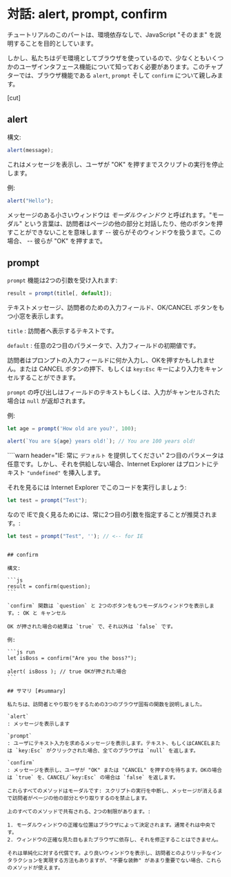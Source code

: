 # 対話: alert, prompt, confirm

チュートリアルのこのパートは、環境依存なしで、JavaScript "そのまま" を説明することを目的としています。

しかし、私たちはデモ環境としてブラウザを使っているので、少なくともいくつかのユーザインタフェース機能について知っておく必要があります。このチャプターでは、ブラウザ機能である `alert`, `prompt` そして `confirm` について親しみます。

[cut]

## alert

構文:

```js
alert(message);
```

これはメッセージを表示し、ユーザが "OK" を押すまでスクリプトの実行を停止します。

例:

```js run
alert("Hello");
```

メッセージのある小さいウィンドウは *モーダルウィンドウ* と呼ばれます。"モーダル" という言葉は、訪問者はページの他の部分と対話したり、他のボタンを押すことができないことを意味します -- 彼らがそのウィンドウを扱うまで。この場合、 -- 彼らが "OK" を押すまで。

## prompt

`prompt` 機能は2つの引数を受け入れます:

```js no-beautify
result = prompt(title[, default]);
```

テキストメッセージ、訪問者のための入力フィールド、OK/CANCEL ボタンをもつ小窓を表示します。

`title`
: 訪問者へ表示するテキストです。

`default`
: 任意の2つ目のパラメータで、入力フィールドの初期値です。

訪問者はプロンプトの入力フィールドに何か入力し、OKを押すかもしれません。または CANCEL ボタンの押下、もしくは `key:Esc` キーにより入力をキャンセルすることができます。

`prompt` の呼び出しはフィールドのテキストもしくは、入力がキャンセルされた場合は `null` が返却されます。

例:

```js run
let age = prompt('How old are you?', 100);

alert(`You are ${age} years old!`); // You are 100 years old!
```

````warn header="IE: 常に `デフォルト` を提供してください"
2つ目のパラメータは任意です。しかし、それを供給しない場合、Internet Explorer はプロントにテキスト `"undefined"` を挿入します。

それを見るには Internet Explorer でこのコードを実行しましょう:

```js run
let test = prompt("Test");
```

なので IEで良く見るためには、常に2つ目の引数を指定することが推奨されます。:

```js run
let test = prompt("Test", ''); // <-- for IE
```
````

## confirm

構文:

```js
result = confirm(question);
```

`confirm` 関数は `question` と 2つのボタンをもつモーダルウィンドウを表示します。: OK と キャンセル

OK が押された場合の結果は `true` で、それ以外は `false` です。

例:

```js run
let isBoss = confirm("Are you the boss?");

alert( isBoss ); // true OKが押された場合
```

## サマリ [#summary]

私たちは、訪問者とやり取りをするための3つのブラウザ固有の関数を説明しました。

`alert`
: メッセージを表示します

`prompt`
: ユーザにテキスト入力を求めるメッセージを表示します。テキスト、もしくはCANCELまたは `key:Esc` がクリックされた場合、全てのブラウザは `null` を返します。

`confirm`
: メッセージを表示し、ユーザが "OK" または "CANCEL" を押すのを待ちます。OKの場合は `true` を、CANCEL/`key:Esc` の場合は `false` を返します。

これらすべてのメソッドはモーダルです: スクリプトの実行を中断し、メッセージが消えるまで訪問者がページの他の部分とやり取りするのを禁止します。

上のすべてのメソッドで共有される、2つの制限があります。:

1. モーダルウィンドウの正確な位置はブラウザによって決定されます。通常それは中央です。
2. ウィンドウの正確な見た目もまたブラウザに依存し、それを修正することはできません。

それは単純化に対する代償です。より良いウィンドウを表示し、訪問者とのよりリッチなインタラクションを実現する方法もありますが、"不要な装飾" があまり重要でない場合、これらのメソッドが使えます。
